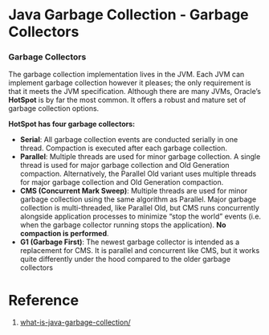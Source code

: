 # Java Garbage Collection - Garbage Collectors

### Garbage Collectors

The garbage collection implementation lives in the JVM. Each JVM can implement garbage collection however it pleases; the only requirement is that it meets the JVM specification. Although there are many JVMs, Oracle’s **HotSpot** is by far the most common. It offers a robust and mature set of garbage collection options.


**HotSpot has four garbage collectors:**

- **Serial**: All garbage collection events are conducted serially in one thread. Compaction is executed after each garbage collection.
- **Parallel**: Multiple threads are used for minor garbage collection. A single thread is used for major garbage collection and Old Generation compaction. Alternatively, the Parallel Old variant uses multiple threads for major garbage collection and Old Generation compaction.
- **CMS (Concurrent Mark Sweep)**: Multiple threads are used for minor garbage collection using the same algorithm as Parallel. Major garbage collection is multi-threaded, like Parallel Old, but CMS runs concurrently alongside application processes to minimize “stop the world” events (i.e. when the garbage collector running stops the application). **No compaction is performed**.
- **G1 (Garbage First)**: The newest garbage collector is intended as a replacement for CMS. It is parallel and concurrent like CMS, but it works quite differently under the hood compared to the older garbage collectors

 
# Reference

1. [what-is-java-garbage-collection/](https://stackify.com/what-is-java-garbage-collection/) 